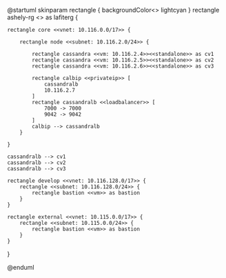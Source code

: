 @startuml
skinparam rectangle {
	backgroundColor<<standalone>> lightcyan
}
rectangle ashely-rg <<RG>> as lafiterg {

    rectangle core <<vnet: 10.116.0.0/17>> {

        rectangle node <<subnet: 10.116.2.0/24>> {

            rectangle cassandra <<vm: 10.116.2.4>><<standalone>> as cv1
            rectangle cassandra <<vm: 10.116.2.5>><<standalone>> as cv2
            rectangle cassandra <<vm: 10.116.2.6>><<standalone>> as cv3

            rectangle calbip <<privateip>> [
                cassandralb
                10.116.2.7
            ]
            rectangle cassandralb <<loadbalancer>> [
                7000 -> 7000
                9042 -> 9042
            ]
            calbip --> cassandralb
        }

    }

    cassandralb --> cv1
    cassandralb --> cv2
    cassandralb --> cv3

    rectangle develop <<vnet: 10.116.128.0/17>> {
        rectangle <<subnet: 10.116.128.0/24>> {
            rectangle bastion <<vm>> as bastion
        }
    }

    rectangle external <<vnet: 10.115.0.0/17>> {
        rectangle <<subnet: 10.115.0.0/24>> {
            rectangle bastion <<vm>> as bastion
        }
    }
}

@enduml